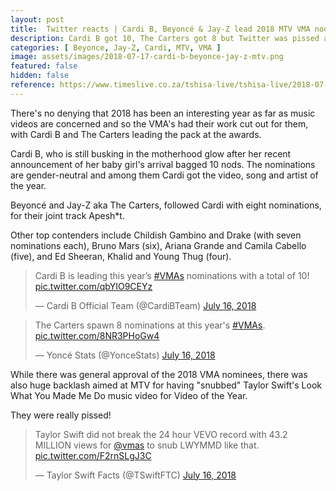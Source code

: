 ```yaml
---
layout: post
title:  Twitter reacts | Cardi B, Beyoncé & Jay-Z lead 2018 MTV VMA nods
description: Cardi B got 10, The Carters got 8 but Twitter was pissed about Taylor Swift's 3 nods.
categories: [ Beyonce, Jay-Z, Cardi, MTV, VMA ]
image: assets/images/2018-07-17-cardi-b-beyonce-jay-z-mtv.png
featured: false
hidden: false
reference: https://www.timeslive.co.za/tshisa-live/tshisa-live/2018-07-17-twitter-reacts--cardi-b-beyonc--jay-z-lead-2018-mtv-vma-nods/
---
```

There's no denying that 2018 has been an interesting year as far as music videos are concerned and so the VMA's had their work cut out for them, with Cardi B and The Carters leading the pack at the awards. 

Cardi B, who is still busking in the motherhood glow after her recent announcement of her baby girl's arrival bagged 10 nods. The nominations are gender-neutral and among them Cardi got the video, song and artist of the year.

Beyoncé and Jay-Z aka The Carters, followed Cardi with eight nominations, for their joint track Apesh*t.

Other top contenders include Childish Gambino and Drake (with seven nominations each), Bruno Mars (six), Ariana Grande and Camila Cabello (five), and Ed Sheeran, Khalid and Young Thug (four).

<blockquote class="twitter-tweet" data-lang="en"><p lang="en" dir="ltr">Cardi B is leading this year’s <a href="https://twitter.com/hashtag/VMAs?src=hash&amp;ref_src=twsrc%5Etfw">#VMAs</a> nominations with a total of 10! <a href="https://t.co/qbYIO9CEYz">pic.twitter.com/qbYIO9CEYz</a></p>&mdash; Cardi B Official Team (@CardiBTeam) <a href="https://twitter.com/CardiBTeam/status/1018952797935501312?ref_src=twsrc%5Etfw">July 16, 2018</a></blockquote> <script async src="https://platform.twitter.com/widgets.js" charset="utf-8"></script> 

<blockquote class="twitter-tweet" data-lang="en"><p lang="en" dir="ltr">The Carters spawn 8 nominations at this year&#39;s <a href="https://twitter.com/hashtag/VMAs?src=hash&amp;ref_src=twsrc%5Etfw">#VMAs</a>. <a href="https://t.co/8NR3PHoGw4">pic.twitter.com/8NR3PHoGw4</a></p>&mdash; Yoncé Stats (@YonceStats) <a href="https://twitter.com/YonceStats/status/1018959911290580993?ref_src=twsrc%5Etfw">July 16, 2018</a></blockquote> <script async src="https://platform.twitter.com/widgets.js" charset="utf-8"></script> 

While there was general approval of the 2018 VMA nominees, there was also huge backlash aimed at MTV for having "snubbed" Taylor Swift's Look What You Made Me Do music video for Video of the Year.

They were really pissed!

<blockquote class="twitter-tweet" data-lang="en"><p lang="en" dir="ltr">Taylor Swift did not break the 24 hour VEVO record with 43.2 MILLION views for <a href="https://twitter.com/vmas?ref_src=twsrc%5Etfw">@vmas</a> to snub LWYMMD like that. <a href="https://t.co/F2rnSLgJ3C">pic.twitter.com/F2rnSLgJ3C</a></p>&mdash; Taylor Swift Facts (@TSwiftFTC) <a href="https://twitter.com/TSwiftFTC/status/1018934584241635329?ref_src=twsrc%5Etfw">July 16, 2018</a></blockquote> <script async src="https://platform.twitter.com/widgets.js" charset="utf-8"></script> 


